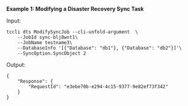**Example 1: Modifying a Disaster Recovery Sync Task**



Input: 

```
tccli dts ModifySyncJob --cli-unfold-argument  \
    --JobId sync-blj8wnt1\
    --JobName testname3\
    --DatabaseInfo '[{"Database": "db1"}, {"Database": "db2"}]'\
    --SyncOption.SyncObject 2
```

Output: 
```
{
    "Response": {
        "RequestId": "e3ebe70b-e294-4c15-9377-9e82ef73f342"
    }
}
```

